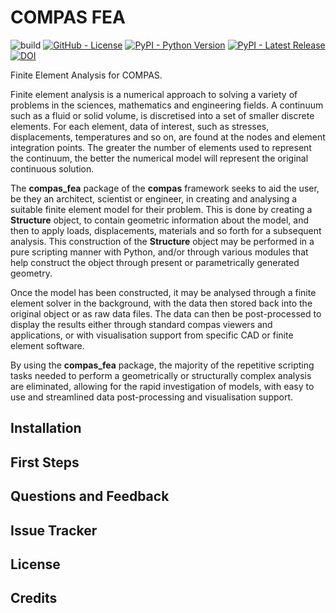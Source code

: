 # COMPAS FEA

![build](https://github.com/compas-dev/compas_fea/workflows/build/badge.svg)
[![GitHub - License](https://img.shields.io/github/license/compas-dev/compas_fea.svg)](https://github.com/compas-dev/compas_fea)
[![PyPI - Python Version](https://img.shields.io/pypi/pyversions/compas_fea.svg)](https://pypi.python.org/project/compas_fea)
[![PyPI - Latest Release](https://img.shields.io/pypi/v/compas_fea.svg)](https://pypi.python.org/project/compas_fea)
[![DOI](https://zenodo.org/badge/DOI/10.5281/zenodo.2553836.svg)](https://doi.org/10.5281/zenodo.2553836)

Finite Element Analysis for COMPAS.

Finite element analysis is a numerical approach to solving a variety of problems in the sciences, mathematics and engineering fields. A continuum such as a fluid or solid volume, is discretised into a set of smaller discrete elements. For each element, data of interest, such as stresses, displacements, temperatures and so on, are found at the nodes and element integration points. The greater the number of elements used to represent the continuum, the better the numerical model will represent the original continuous solution.

The **compas_fea** package of the **compas** framework seeks to aid the user, be they an architect, scientist or engineer, in creating and analysing a suitable finite element model for their problem. This is done by creating a **Structure** object, to contain geometric information about the model, and then to apply loads, displacements, materials and so forth for a subsequent analysis. This construction of the **Structure** object may be performed in a pure scripting manner with Python, and/or through various modules that help construct the object through present or parametrically generated geometry.

Once the model has been constructed, it may be analysed through a finite element solver in the background, with the data then stored back into the original object or as raw data files. The data can then be post-processed to display the results either through standard compas viewers and applications, or with visualisation support from specific CAD or finite element software.

By using the **compas_fea** package, the majority of the repetitive scripting tasks needed to perform a geometrically or structurally complex analysis are eliminated, allowing for the rapid investigation of models, with easy to use and streamlined data post-processing and visualisation support.

## Installation

## First Steps

## Questions and Feedback

## Issue Tracker

## License

## Credits
